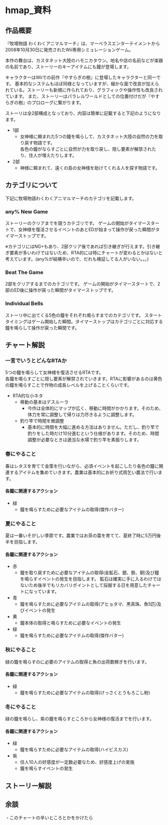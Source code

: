 # hmap_資料

## 作品概要
『牧場物語 わくわくアニマルマーチ』は、マーベラスエンターテイメントから2008年10月30日に発売されたWii専用シミュレーションゲーム。

本作の舞台は、カスタネット大陸のハモニカタウン。地名や店の名前などが楽器の名前であり、ストーリーのキーアイテムにも鐘が登場します。

キャラクターはWiiでの前作『やすらぎの樹』に登場したキャラクターと同一です。
基本的なシステムもほぼ同様となっていますが、細かな面で改良が加えられている。ストーリーも新規に作られており、グラフィックや操作性も改良されています。
また、ストーリーはパラレルワールドとしての位置付けだが『やすらぎの樹』のプロローグに繋がります。

ストーリは全2部構成となっており、内容は簡単に記載すると下記のようになります。
- 1部
  - 女神様に頼まれた5つの鐘を鳴らして、カスタネット大陸の自然の力を取り戻す物語です。  
    各色の鐘がならすごとに自然が力を取り戻し、隠し要素が解禁されたり、住人が増えたりします。
- 2部
  - 神様に頼まれて、遠くの島の女神様を助けてくれる人を探す物語です。


## カテゴリについて

下記に牧場物語わくわくアニマルマーチのカテゴリを記載します。

### any% New Game
ストーリーのクリアまでを競うカテゴリです。
ゲームの開始がタイマースタートで、女神様を復活させるイベントのあとEDが始まって操作が戻った瞬間がタイマーストップです。

※カテゴリにはNG+もあり、2部クリア後であれば引き継ぎが行えます。引き継ぎ要素が多いわけではないため、RTA的には特にチャートが変わるとかはないと考えています。(any%が結構辛いので、だれも検証してる人がいない。。。)

### Beat The Game
2部をクリアするまでのカテゴリです。
ゲームの開始がタイマースタートで、2部のED後に操作が戻った瞬間がタイマーストップです。

### Individual Bells
ストーリ中に出てくる5色の鐘をそれぞれ鳴らすまでのカテゴリです。
スタートタイミングはゲーム開始した瞬間。タイマーストップはカテゴリごとに対応する鐘を鳴らして操作が戻った瞬間です。


## チャート解説
### 一言でいうとどんなRTAか

5つの鐘を鳴らして女神様を復活させるRTAです。  
各鐘を鳴らすごとに隠し要素が解禁されていきます。RTAに影響があるのは黄色の鐘を鳴らすことで作物の成長レベルを上げることくらいです。

- RTA的な小ネタ
  - 移動の基本はデスルーラ
    - 今作は全体的にマップが広く、移動に時間がかかります。そのため、体力を常に調整して帰りは力尽きるように調整します。
  - 釣り竿で時間を微調整
    - 基本的に時間を大幅に進める方法はありません。ただし、釣り竿で釣りをした時だけ10分進むという仕様があります。そのため、時間調整が必要なときは適当な水場で釣り竿を素振りします。

### 春にやること
春はレタスを育てて金策を行いながら、必須イベントを起こしたり各色の鐘に関連するアイテムを集めていきます。農業は基本的にお祈り式雨乞い農法で行います。

#### 各鐘に関連するアクション
- 緑
  - 鐘を鳴らすために必要なアイテムの取得(傑作バター)

### 夏にやること
夏は一番いそがしい季節です。農業ではお茶の葉を育てて、夏終了時に5万円後半を目指します。

#### 各鐘に関連するアクション
- 赤
  - 鐘を取り戻すために必要なアイテムの取得(金鉱石、銀、鉄、銅)及び鐘を鳴らすイベントの発生を目指します。
    鉱石は確実に手に入るわけではないため後半でもリカバリポイントとして採掘する日を用意したチャートになっています。
- 青
  - 鐘を鳴らすために必要なアイテムの取得(アヒョタマ、黒真珠、魚5匹)及びイベントの発生
- 黄
  - 鐘本体の取得と鳴らすために必要なイベントの発生
- 緑
  - 鐘を鳴らすために必要なアイテムの取得(傑作バター)

### 秋にやること
緑の鐘を鳴らすのに必要のアイテムの取得と魚の出荷数稼ぎを行います。

#### 各鐘に関連するアクション
- 緑
  - 鐘を鳴らすために必要なアイテムの取得(けっさくとうもろこし粉)

### 冬にやること
緑の鐘を鳴らし、紫の鐘を鳴らすところから女神様の復活までを行います。

#### 各鐘に関連するアクション
- 緑
  - 鐘を鳴らすために必要なアイテムの取得(ハイビスカス)
- 紫
  - 住人10人の好感度が一定数必要なため、好感度上げの実施
  - 鐘を鳴らすイベントの発生

## ストーリー解説


## 余談
  ・このチャートの辛いところとかをかけたら





